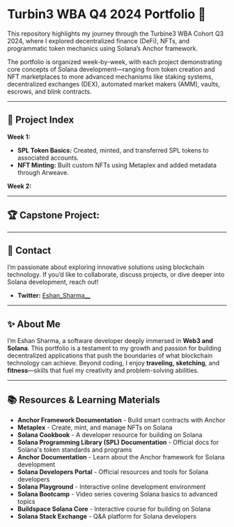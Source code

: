 # Turbin3 WBA Q4 2024 Portfolio 🚀  
This repository highlights my journey through the Turbine3 WBA Cohort Q3 2024, where I explored decentralized finance (DeFi), NFTs, and programmatic token mechanics using Solana’s Anchor framework.

The portfolio is organized week-by-week, with each project demonstrating core concepts of Solana development—ranging from token creation and NFT marketplaces to more advanced mechanisms like staking systems, decentralized exchanges (DEX), automated market makers (AMM), vaults, escrows, and blink contracts.

---

## 📁 Project Index  
**Week 1:**  
- **SPL Token Basics:** Created, minted, and transferred SPL tokens to associated accounts.  
- **NFT Minting:**  Built custom NFTs using Metaplex and added metadata through Arweave.  

**Week 2:**  

---

## 🏆 Capstone Project: 

---

## 💬 Contact  
I’m passionate about exploring innovative solutions using blockchain technology. If you’d like to collaborate, discuss projects, or dive deeper into Solana development, reach out!  

- **Twitter:** [Eshan_Sharma__](https://twitter.com/Eshan_Sharma__)

---

## ✨ About Me  
I’m Eshan Sharma, a software developer deeply immersed in **Web3 and Solana**. This portfolio is a testament to my growth and passion for building decentralized applications that push the boundaries of what blockchain technology can achieve. Beyond coding, I enjoy **traveling, sketching**, and **fitness**—skills that fuel my creativity and problem-solving abilities.

---

## 📚 Resources & Learning Materials  

- **Anchor Framework Documentation** - Build smart contracts with Anchor  
- **Metaplex** - Create, mint, and manage NFTs on Solana  
- **Solana Cookbook** - A developer resource for building on Solana
- **Solana Programming Library (SPL) Documentation** - Official docs for Solana's token standards and programs
- **Anchor Documentation** - Learn about the Anchor framework for Solana development
- **Solana Developers Portal** - Official resources and tools for Solana developers
- **Solana Playground** - Interactive online development environment
- **Solana Bootcamp** - Video series covering Solana basics to advanced topics
- **Buildspace Solana Core** - Interactive course for building on Solana
- **Solana Stack Exchange** - Q&A platform for Solana developers
